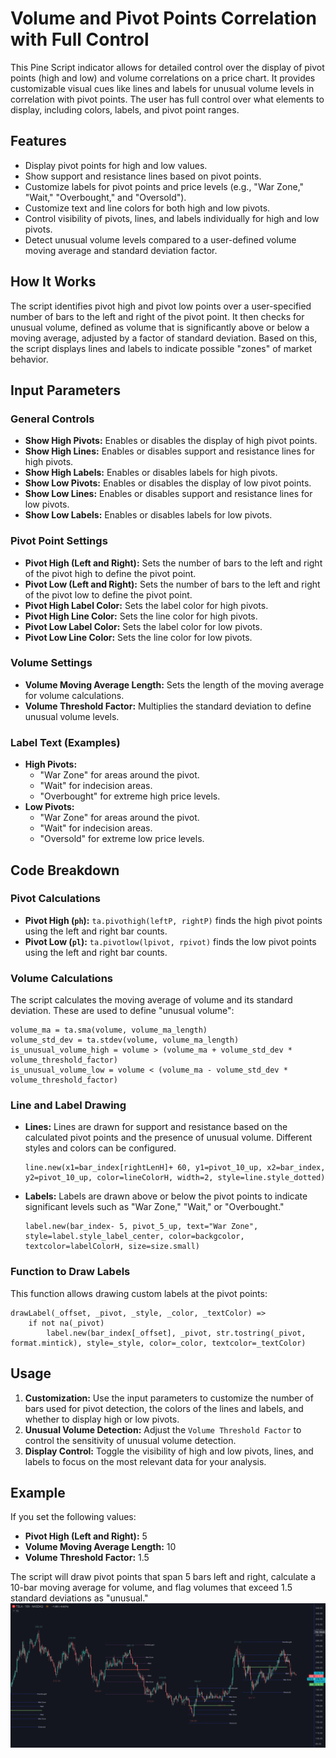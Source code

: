 
# Volume and Pivot Points Correlation with Full Control

This Pine Script indicator allows for detailed control over the display of pivot points (high and low) and volume correlations on a price chart. It provides customizable visual cues like lines and labels for unusual volume levels in correlation with pivot points. The user has full control over what elements to display, including colors, labels, and pivot point ranges.

## Features
- Display pivot points for high and low values.
- Show support and resistance lines based on pivot points.
- Customize labels for pivot points and price levels (e.g., "War Zone," "Wait," "Overbought," and "Oversold").
- Customize text and line colors for both high and low pivots.
- Control visibility of pivots, lines, and labels individually for high and low pivots.
- Detect unusual volume levels compared to a user-defined volume moving average and standard deviation factor.

## How It Works

The script identifies pivot high and pivot low points over a user-specified number of bars to the left and right of the pivot point. It then checks for unusual volume, defined as volume that is significantly above or below a moving average, adjusted by a factor of standard deviation. Based on this, the script displays lines and labels to indicate possible "zones" of market behavior.

## Input Parameters

### General Controls
- **Show High Pivots:** Enables or disables the display of high pivot points.
- **Show High Lines:** Enables or disables support and resistance lines for high pivots.
- **Show High Labels:** Enables or disables labels for high pivots.
- **Show Low Pivots:** Enables or disables the display of low pivot points.
- **Show Low Lines:** Enables or disables support and resistance lines for low pivots.
- **Show Low Labels:** Enables or disables labels for low pivots.

### Pivot Point Settings
- **Pivot High (Left and Right):** Sets the number of bars to the left and right of the pivot high to define the pivot point.
- **Pivot Low (Left and Right):** Sets the number of bars to the left and right of the pivot low to define the pivot point.
- **Pivot High Label Color:** Sets the label color for high pivots.
- **Pivot High Line Color:** Sets the line color for high pivots.
- **Pivot Low Label Color:** Sets the label color for low pivots.
- **Pivot Low Line Color:** Sets the line color for low pivots.

### Volume Settings
- **Volume Moving Average Length:** Sets the length of the moving average for volume calculations.
- **Volume Threshold Factor:** Multiplies the standard deviation to define unusual volume levels.

### Label Text (Examples)
- **High Pivots:**
  - "War Zone" for areas around the pivot.
  - "Wait" for indecision areas.
  - "Overbought" for extreme high price levels.
- **Low Pivots:**
  - "War Zone" for areas around the pivot.
  - "Wait" for indecision areas.
  - "Oversold" for extreme low price levels.

## Code Breakdown

### Pivot Calculations

- **Pivot High (`ph`):** `ta.pivothigh(leftP, rightP)` finds the high pivot points using the left and right bar counts.
- **Pivot Low (`pl`):** `ta.pivotlow(lpivot, rpivot)` finds the low pivot points using the left and right bar counts.

### Volume Calculations

The script calculates the moving average of volume and its standard deviation. These are used to define "unusual volume":
```pinescript
volume_ma = ta.sma(volume, volume_ma_length)
volume_std_dev = ta.stdev(volume, volume_ma_length)
is_unusual_volume_high = volume > (volume_ma + volume_std_dev * volume_threshold_factor)
is_unusual_volume_low = volume < (volume_ma - volume_std_dev * volume_threshold_factor)
```

### Line and Label Drawing

- **Lines:** Lines are drawn for support and resistance based on the calculated pivot points and the presence of unusual volume. Different styles and colors can be configured.
  ```pinescript
  line.new(x1=bar_index[rightLenH]+ 60, y1=pivot_10_up, x2=bar_index, y2=pivot_10_up, color=lineColorH, width=2, style=line.style_dotted)
  ```

- **Labels:** Labels are drawn above or below the pivot points to indicate significant levels such as "War Zone," "Wait," or "Overbought."
  ```pinescript
  label.new(bar_index- 5, pivot_5_up, text="War Zone", style=label.style_label_center, color=backgcolor, textcolor=labelColorH, size=size.small)
  ```

### Function to Draw Labels

This function allows drawing custom labels at the pivot points:
```pinescript
drawLabel(_offset, _pivot, _style, _color, _textColor) =>
    if not na(_pivot)
        label.new(bar_index[_offset], _pivot, str.tostring(_pivot, format.mintick), style=_style, color=_color, textcolor=_textColor)
```

## Usage

1. **Customization:** Use the input parameters to customize the number of bars used for pivot detection, the colors of the lines and labels, and whether to display high or low pivots.
2. **Unusual Volume Detection:** Adjust the `Volume Threshold Factor` to control the sensitivity of unusual volume detection.
3. **Display Control:** Toggle the visibility of high and low pivots, lines, and labels to focus on the most relevant data for your analysis.

## Example

If you set the following values:
- **Pivot High (Left and Right):** 5
- **Volume Moving Average Length:** 10
- **Volume Threshold Factor:** 1.5

The script will draw pivot points that span 5 bars left and right, calculate a 10-bar moving average for volume, and flag volumes that exceed 1.5 standard deviations as "unusual."
![Example Screenshot](./Screenshot%202024-10-22%20at%2012.58.15.png)

